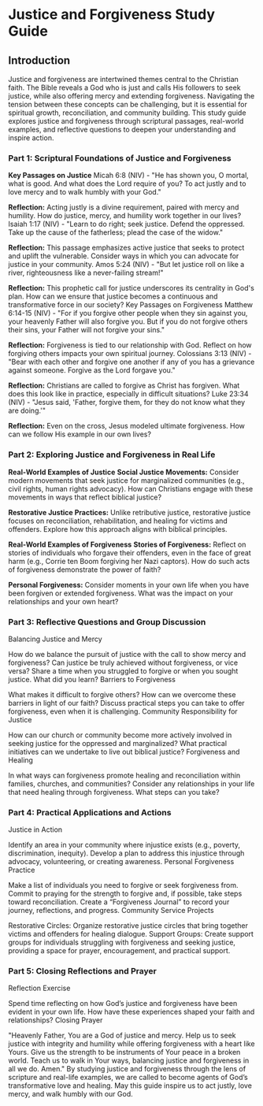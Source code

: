 # Justice and Forgiveness Study Guide
## Introduction
Justice and forgiveness are intertwined themes central to the Christian faith. The Bible reveals a God who is just and calls His followers to seek justice, while also offering mercy and extending forgiveness. Navigating the tension between these concepts can be challenging, but it is essential for spiritual growth, reconciliation, and community building. This study guide explores justice and forgiveness through scriptural passages, real-world examples, and reflective questions to deepen your understanding and inspire action.

### Part 1: Scriptural Foundations of Justice and Forgiveness

**Key Passages on Justice**
Micah 6:8 (NIV) - "He has shown you, O mortal, what is good. And what does the Lord require of you? To act justly and to love mercy and to walk humbly with your God."

**Reflection:** Acting justly is a divine requirement, paired with mercy and humility. How do justice, mercy, and humility work together in our lives?
Isaiah 1:17 (NIV) - "Learn to do right; seek justice. Defend the oppressed. Take up the cause of the fatherless; plead the case of the widow."

**Reflection:** This passage emphasizes active justice that seeks to protect and uplift the vulnerable. Consider ways in which you can advocate for justice in your community.
Amos 5:24 (NIV) - "But let justice roll on like a river, righteousness like a never-failing stream!"

**Reflection:** This prophetic call for justice underscores its centrality in God's plan. How can we ensure that justice becomes a continuous and transformative force in our society?
Key Passages on Forgiveness
Matthew 6:14-15 (NIV) - "For if you forgive other people when they sin against you, your heavenly Father will also forgive you. But if you do not forgive others their sins, your Father will not forgive your sins."

**Reflection:** Forgiveness is tied to our relationship with God. Reflect on how forgiving others impacts your own spiritual journey.
Colossians 3:13 (NIV) - "Bear with each other and forgive one another if any of you has a grievance against someone. Forgive as the Lord forgave you."

**Reflection:** Christians are called to forgive as Christ has forgiven. What does this look like in practice, especially in difficult situations?
Luke 23:34 (NIV) - "Jesus said, 'Father, forgive them, for they do not know what they are doing.'"

**Reflection:** Even on the cross, Jesus modeled ultimate forgiveness. How can we follow His example in our own lives?

### Part 2: Exploring Justice and Forgiveness in Real Life

**Real-World Examples of Justice**
**Social Justice Movements:** Consider modern movements that seek justice for marginalized communities (e.g., civil rights, human rights advocacy). How can Christians engage with these movements in ways that reflect biblical justice?

**Restorative Justice Practices:** Unlike retributive justice, restorative justice focuses on reconciliation, rehabilitation, and healing for victims and offenders. Explore how this approach aligns with biblical principles.

**Real-World Examples of Forgiveness**
**Stories of Forgiveness:** Reflect on stories of individuals who forgave their offenders, even in the face of great harm (e.g., Corrie ten Boom forgiving her Nazi captors). How do such acts of forgiveness demonstrate the power of faith?

**Personal Forgiveness:** Consider moments in your own life when you have been forgiven or extended forgiveness. What was the impact on your relationships and your own heart?

### Part 3: Reflective Questions and Group Discussion
Balancing Justice and Mercy

How do we balance the pursuit of justice with the call to show mercy and forgiveness? Can justice be truly achieved without forgiveness, or vice versa?
Share a time when you struggled to forgive or when you sought justice. What did you learn?
Barriers to Forgiveness

What makes it difficult to forgive others? How can we overcome these barriers in light of our faith?
Discuss practical steps you can take to offer forgiveness, even when it is challenging.
Community Responsibility for Justice

How can our church or community become more actively involved in seeking justice for the oppressed and marginalized?
What practical initiatives can we undertake to live out biblical justice?
Forgiveness and Healing

In what ways can forgiveness promote healing and reconciliation within families, churches, and communities?
Consider any relationships in your life that need healing through forgiveness. What steps can you take?

### Part 4: Practical Applications and Actions
Justice in Action

Identify an area in your community where injustice exists (e.g., poverty, discrimination, inequity). Develop a plan to address this injustice through advocacy, volunteering, or creating awareness.
Personal Forgiveness Practice

Make a list of individuals you need to forgive or seek forgiveness from. Commit to praying for the strength to forgive and, if possible, take steps toward reconciliation.
Create a “Forgiveness Journal” to record your journey, reflections, and progress.
Community Service Projects

Restorative Circles: Organize restorative justice circles that bring together victims and offenders for healing dialogue.
Support Groups: Create support groups for individuals struggling with forgiveness and seeking justice, providing a space for prayer, encouragement, and practical support.

### Part 5: Closing Reflections and Prayer
Reflection Exercise

Spend time reflecting on how God’s justice and forgiveness have been evident in your own life. How have these experiences shaped your faith and relationships?
Closing Prayer

"Heavenly Father, You are a God of justice and mercy. Help us to seek justice with integrity and humility while offering forgiveness with a heart like Yours. Give us the strength to be instruments of Your peace in a broken world. Teach us to walk in Your ways, balancing justice and forgiveness in all we do. Amen."
By studying justice and forgiveness through the lens of scripture and real-life examples, we are called to become agents of God’s transformative love and healing. May this guide inspire us to act justly, love mercy, and walk humbly with our God.

